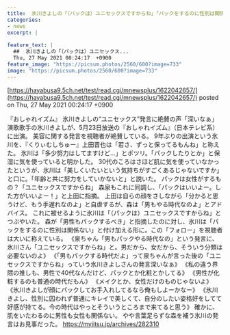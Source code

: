 ```yaml
---
title:  氷川きよしの「（パックは）ユニセックスですからね」「パックをするのに性別は関係ない」発言に絶賛の声　「深いなぁ」  
categories:
- news
excerpt: |
  
feature_text: |
  ##  氷川きよしの「（パックは）ユニセックス...
  Thu, 27 May 2021 00:24:17  +0900
feature_image: "https://picsum.photos/2560/600?image=733"
image: "https://picsum.photos/2560/600?image=733"
---
```


[https://hayabusa9.5ch.net/test/read.cgi/mnewsplus/1622042657/](https://hayabusa9.5ch.net/test/read.cgi/mnewsplus/1622042657/)
posted on Thu, 27 May 2021 00:24:17  +0900

<!--more-->

『おしゃれイズム』 氷川きよしの“ユニセックス”発言に絶賛の声「深いなぁ」 演歌歌手の氷川きよしが、5月23日放送の『おしゃれイズム』（日本テレビ系）に出演。 美容に関する発言を視聴者が絶賛している。 9年ぶりの出演という氷川を、『くりぃむしちゅー』上田晋也は「若さ、ずっと保ってるもんね」と称えた。 氷川は「多少努力はしてますけど…」とポツリ。「パックしたりとか」と保湿に気を使っていると明かした。 30代のころはさほど肌に気を使っていなかったというが、氷川は「美しくいたいという気持ちがすごくあるじゃないですか」と口に。「年齢と共に努力をしていかないと」と説いた。 パックは女性がするもの？「ユニセックスですからね」 森泉もこれに同調し、「パックはいいよー。した方がいいよー！」と上田に指摘。 上田は自らの顔をさしながら「分かると思うけど、もう手遅れなのよ」と自虐するが、森は「男もやる時代なのよ」とアドバイス。 これに被せるように氷川は「（パックは）ユニセックスですからね」とつぶやいた。 森が「男性もパックするべき」と指摘したのに対し、氷川は「パックをするのに性別は関係ない」と付け加える形に。この「フォロー」を視聴者は大いに称えている。 《泉ちゃん「男もパックやる時代なの」という発言に、氷川さん「ユニセックスですからね」と。男だから、女だから、そういう分類は必要ないのよ》 《「男もパックする時代だよ」って泉ちゃんが言った後の「ユニセックスですからね」っていう氷川きよしさんの発言深いなぁ》 《私の違う界隈の推しも、男性で40代なんだけど、パックとか化粧とかしてる》 《男性が化粧するのも普通の時代だもん》 《メイクとか、女性だけのものじゃないよ》 《氷川きよしが顔にパックしてお手入れしてるなら俺もしよーかなー》 《氷川きよし、性別に囚われず普通にキレイで美しくて、自分のしたい姿格好をしてて好感が持てる。今の時代はやっとそういうところまで来てると思う》 確かに、肌をいたわるのに男性も女性も関係ない。 やや言葉足らずな森を補う氷川の発言はお見事だった。 https://myjitsu.jp/archives/282310
